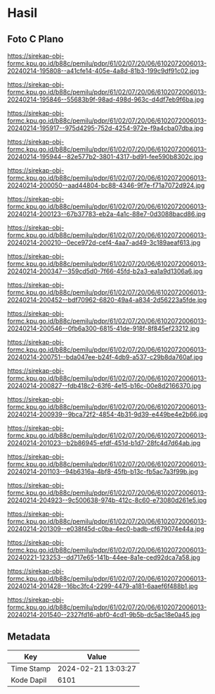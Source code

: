 # Hasil

## Foto C Plano

https://sirekap-obj-formc.kpu.go.id/b88c/pemilu/pdpr/61/02/07/20/06/6102072006013-20240214-195808--a41cfe14-405e-4a8d-81b3-199c9df91c02.jpg

https://sirekap-obj-formc.kpu.go.id/b88c/pemilu/pdpr/61/02/07/20/06/6102072006013-20240214-195846--55683b9f-98ad-498d-963c-d4df7eb9f6ba.jpg

https://sirekap-obj-formc.kpu.go.id/b88c/pemilu/pdpr/61/02/07/20/06/6102072006013-20240214-195917--975d4295-752d-4254-972e-f9a4cba07dba.jpg

https://sirekap-obj-formc.kpu.go.id/b88c/pemilu/pdpr/61/02/07/20/06/6102072006013-20240214-195944--82e577b2-3801-4317-bd91-fee590b8302c.jpg

https://sirekap-obj-formc.kpu.go.id/b88c/pemilu/pdpr/61/02/07/20/06/6102072006013-20240214-200050--aad44804-bc88-4346-9f7e-f71a7072d924.jpg

https://sirekap-obj-formc.kpu.go.id/b88c/pemilu/pdpr/61/02/07/20/06/6102072006013-20240214-200123--67b37783-eb2a-4a1c-88e7-0d3088bacd86.jpg

https://sirekap-obj-formc.kpu.go.id/b88c/pemilu/pdpr/61/02/07/20/06/6102072006013-20240214-200210--0ece972d-cef4-4aa7-ad49-3c189aeaf613.jpg

https://sirekap-obj-formc.kpu.go.id/b88c/pemilu/pdpr/61/02/07/20/06/6102072006013-20240214-200347--359cd5d0-7f66-45fd-b2a3-ea1a9d1306a6.jpg

https://sirekap-obj-formc.kpu.go.id/b88c/pemilu/pdpr/61/02/07/20/06/6102072006013-20240214-200452--bdf70962-6820-49a4-a834-2d56223a5fde.jpg

https://sirekap-obj-formc.kpu.go.id/b88c/pemilu/pdpr/61/02/07/20/06/6102072006013-20240214-200546--0fb6a300-6815-41de-918f-8f845ef23212.jpg

https://sirekap-obj-formc.kpu.go.id/b88c/pemilu/pdpr/61/02/07/20/06/6102072006013-20240214-200751--bda047ee-b24f-4db9-a537-c29b8da760af.jpg

https://sirekap-obj-formc.kpu.go.id/b88c/pemilu/pdpr/61/02/07/20/06/6102072006013-20240214-200827--fdb418c2-63f6-4e15-b16c-00e8d2166370.jpg

https://sirekap-obj-formc.kpu.go.id/b88c/pemilu/pdpr/61/02/07/20/06/6102072006013-20240214-200939--9bca72f2-4854-4b31-9d39-e449be4e2b66.jpg

https://sirekap-obj-formc.kpu.go.id/b88c/pemilu/pdpr/61/02/07/20/06/6102072006013-20240214-201023--b2b86945-efdf-451d-b1d7-28fc4d7d64ab.jpg

https://sirekap-obj-formc.kpu.go.id/b88c/pemilu/pdpr/61/02/07/20/06/6102072006013-20240214-201103--94b6316a-4bf8-45fb-b13c-fb5ac7a3f99b.jpg

https://sirekap-obj-formc.kpu.go.id/b88c/pemilu/pdpr/61/02/07/20/06/6102072006013-20240214-204923--9c500638-974b-412c-8c60-e73080d261e5.jpg

https://sirekap-obj-formc.kpu.go.id/b88c/pemilu/pdpr/61/02/07/20/06/6102072006013-20240214-201309--e038f45d-c0ba-4ec0-badb-cf679074e44a.jpg

https://sirekap-obj-formc.kpu.go.id/b88c/pemilu/pdpr/61/02/07/20/06/6102072006013-20240221-123253--dd717e65-141b-44ee-8a1e-ced92dca7a58.jpg

https://sirekap-obj-formc.kpu.go.id/b88c/pemilu/pdpr/61/02/07/20/06/6102072006013-20240214-201428--16bc3fc4-2299-4479-a181-6aaef6f488b1.jpg

https://sirekap-obj-formc.kpu.go.id/b88c/pemilu/pdpr/61/02/07/20/06/6102072006013-20240214-201540--2327fd16-abf0-4cd1-9b5b-dc5ac18e0a45.jpg


## Metadata

| Key        | Value               |
| ---------- | ------------------- |
| Time Stamp | 2024-02-21 13:03:27 |
| Kode Dapil | 6101                |



